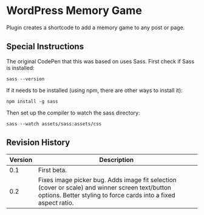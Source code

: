 # WordPress Memory Game

Plugin creates a shortcode to add a memory game to any post or page.

## Special Instructions

The original CodePen that this was based on uses Sass. First check if Sass is installed:

```
sass --version
```

If it needs to be installed (using npm, there are other ways to install it):

```
npm install -g sass
```

Then set up the compiler to watch the sass directory:

```
sass --watch assets/sass:assets/css
```

## Revision History

| Version | Description                                                                                                                                                       |
| ------- | ----------------------------------------------------------------------------------------------------------------------------------------------------------------- |
| 0.1     | First beta.                                                                                                                                                       |
| 0.2     | Fixes image picker bug. Adds image fit selection (cover or scale) and winner screen text/button options. Better styling to force cards into a fixed aspect ratio. |
